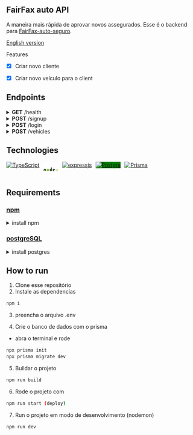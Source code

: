 ## FairFax auto API

A maneira mais rápida de aprovar novos assegurados.
Esse é o backend para [FairFax-auto-seguro](https://github.com/FairFaxSeguros/fairfax-auto-seguro).

[English version](./README-en.md)

Features

- [x] Criar novo cliente

- [x] Criar novo veículo para o client

## Endpoints

<details>
            <summary>
                <strong>GET</strong> /health
            </summary>

- Retorna status <strong>200</strong> para sucesso
</details>

<details>
            <summary>
                <strong>POST</strong> /signup
            </summary>

- É preciso enviar um body como esse:

```JSON
{
    "name":"Rick",
    "lastName":"Sanches",
    "birthDate":"02/15/1975",//MM/DD/AAAA é necessário ser maior de idade
    "cpf":"16843218549" // 11 digitos
}
```

- Retorna status <strong>201</strong> para sucesso
</details>

<details>
            <summary>
                <strong>POST</strong> /login
            </summary>

- Envie um body assim:

```json
{
  "email": "rick@sanches.com",
  "password": "c-137"
}
```

- Retorna status <strong>200</strong> para sucesso

e

```json
{
  "token": "eyJhbGciOiJIUzI1NiIsInR5cCI6IkpXVCJ9.eyJpZCI6MSwiaWF0IjoxNjUwNjQ5NzgxfQ.Uh1NxvzX-4XHvZOGdsEkCWk-KJTuNFNU8U-5dP59XFw"
}
```

- Retorna <strong>401</strong> para email ou senha incorreto

 </details>

<details>
            <summary>
                <strong>POST</strong> /vehicles
            </summary>

- Envie um Bearer token no headers como esse:

```json
{
  "headers": {
    "authorization": "Bearer 1cf7cccf-48ad-4edd-8b9d-121b1199aaf4"
  }
}
```

- É preciso enviar um body como esse:

```JSON
{
    "name":"Camaro",
    "licensePlate":"ar5t82",
    "purchaseDate":"12/10/2021",// MM/DD/AAAA
    "cpf":"00296049158" // 11 digitos
}
```

- Retorna status <strong>201</strong>
</details>

## Technologies

<div style="display: flex; gap: 10px; height: 40px;">
  <a title="TypeScript" href="https://www.typescriptlang.org/" target="_blank" rel="noreferrer"> 
      <img src="https://user-images.githubusercontent.com/85591297/157519943-9da08e53-e59d-450a-8b0d-81af17974fd0.svg" alt="TypeScript" height="40"/>
  </a>
  <a title="Node JS" href="https://nodejs.org" target="_blank" rel="noreferrer"> 
      <img style="background: white;" src="https://raw.githubusercontent.com/devicons/devicon/master/icons/nodejs/nodejs-original-wordmark.svg" alt="nodejs" height="40"/> 
  </a>
  <a title="Express JS" href="https://expressjs.com/" target="_blank" rel="noreferrer"> 
      <img style="background: white;" src="https://www.vectorlogo.zone/logos/expressjs/expressjs-icon.svg" alt="expressjs" height="40"/> 
  </a>
  <a title="Postgre" href="https://www.postgresql.org/" target="_blank" rel="noreferrer"> 
      <img style="background: green;" src="https://user-images.githubusercontent.com/85591297/157520309-59a18d2e-ee4d-433c-8990-12fdbba37a0d.svg" alt="Postgre" height="40"/> 
  </a>
  <a title="Prisma" href="https://www.prisma.io/" target="_blank" rel="noreferrer"> 
      <img style="background: white;" src="https://miro.medium.com/max/1400/1*X6wCDTpjcn_WcvDW9jS4WQ.png" alt="Prisma" height="40"/> 
  </a>
</div>

## Requirements

### [npm](https://www.npmjs.com/)

<details>
    <summary>install npm</summary>

```bash
wget -qO- <https://raw.githubusercontent.com/nvm-sh/nvm/v0.38.0/install.sh> | bash

## Or this command
wget -qO- https://raw.githubusercontent.com/nvm-sh/nvm/v0.38.0/install.sh | bash

# Close and open terminal
nvm install --lts
nvm use --lts
# Verify node version
node --version # Must show v14.16.1
# Verify npm version
npm -v
```

</details>

### [postgreSQL](https://www.postgresql.org/)

<details>
    <summary>install postgres</summary>

```bash
sudo apt install postgresql postgresql-contrib
```

</details>

## How to run

1. Clone esse repositório
2. Instale as dependencias

```bash
npm i
```

3. preencha o arquivo .env

4. Crie o banco de dados com o prisma

- abra o terminal e rode

```bash
npx prisma init
npx prisma migrate dev
```

5. Buildar o projeto

```bash
npm run build
```

6. Rode o projeto com

```bash
npm run start (deploy)
```

7. Run o projeto em modo de desenvolvimento (nodemon)

```bash
npm run dev
```
